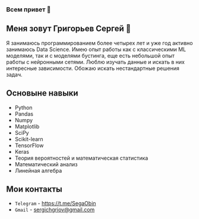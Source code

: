### Всем привет 👋

<!--
**SegaObin/SegaObin** is a ✨ _special_ ✨ repository because its `README.md` (this file) appears on your GitHub profile.

Here are some ideas to get you started:

- 🔭 I’m currently working on ...
- 🌱 I’m currently learning ...
- 👯 I’m looking to collaborate on ...
- 🤔 I’m looking for help with ...
- 💬 Ask me about ...
- 📫 How to reach me: ...
- 😄 Pronouns: ...
- ⚡ Fun fact: ...
-->
## Меня зовут Григорьев Сергей 🙋
Я занимаюсь программированием более четырех лет и уже год активно занимаюсь Data Science. Имею опыт работы как с классическими ML моделями, так и с моделями бустинга, еще есть небольшой опыт работы с нейронными сетями. Люблю изучать данные и искать в них интересные зависимости. Обожаю искать нестандартные решения задач.

## Основыне навыки
  - Python
  - Pandas
  - Numpy
  - Matplotlib
  - SciPy
  - Scikit-learn
  - TensorFlow
  - Keras
  - Теория вероятностей и математическая статистика
  - Математический анализ
  - Линейная алгебра

## Мои контакты
  - `Telegram` - https://t.me/SegaObin
  - `Gmail` - sergichgriov@gmail.com
